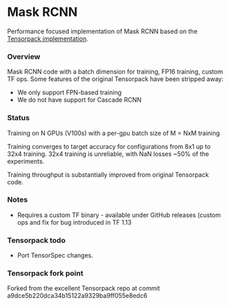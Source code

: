 # Mask RCNN

Performance focused implementation of Mask RCNN based on the [Tensorpack implementation](https://github.com/tensorpack/tensorpack/tree/master/examples/FasterRCNN).

### Overview

Mask RCNN code with a batch dimension for training, FP16 training, custom TF ops. Some features of the original Tensorpack have been stripped away:

- We only support FPN-based training
- We do not have support for Cascade RCNN

### Status

Training on N GPUs (V100s) with a per-gpu batch size of M = NxM training

Training converges to target accuracy for configurations from 8x1 up to 32x4 training. 32x4 training is unreliable, with NaN losses ~50% of the experiments. 

Training throughput is substantially improved from original Tensorpack code.


### Notes

- Requires a custom TF binary - available under GitHub releases (custom ops and fix for bug introduced in TF 1.13

### Tensorpack todo

- Port TensorSpec changes.

### Tensorpack fork point

Forked from the excellent Tensorpack repo at commit a9dce5b220dca34b15122a9329ba9ff055e8edc6
